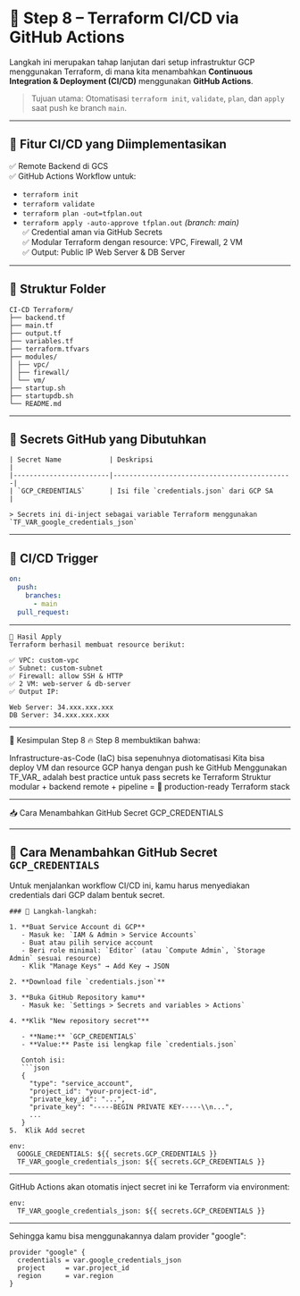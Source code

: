 # 🧱 Step 8 – Terraform CI/CD via GitHub Actions

Langkah ini merupakan tahap lanjutan dari setup infrastruktur GCP menggunakan Terraform, di mana kita menambahkan **Continuous Integration & Deployment (CI/CD)** menggunakan **GitHub Actions**.

> Tujuan utama: Otomatisasi `terraform init`, `validate`, `plan`, dan `apply` saat push ke branch `main`.

---

## 🚀 Fitur CI/CD yang Diimplementasikan

✅ Remote Backend di GCS  
✅ GitHub Actions Workflow untuk:
- `terraform init`
- `terraform validate`
- `terraform plan -out=tfplan.out`
- `terraform apply -auto-approve tfplan.out` *(branch: main)*  
✅ Credential aman via GitHub Secrets  
✅ Modular Terraform dengan resource: VPC, Firewall, 2 VM  
✅ Output: Public IP Web Server & DB Server

---

## 📂 Struktur Folder

```hcl
CI-CD Terraform/
├── backend.tf
├── main.tf
├── output.tf
├── variables.tf
├── terraform.tfvars
├── modules/
│ ├── vpc/
│ ├── firewall/
│ └── vm/
├── startup.sh
├── startupdb.sh
└── README.md
```


---

## 🔐 Secrets GitHub yang Dibutuhkan
```hcl
| Secret Name            | Deskripsi                                   |
|------------------------|---------------------------------------------|
| `GCP_CREDENTIALS`      | Isi file `credentials.json` dari GCP SA     |

> Secrets ini di-inject sebagai variable Terraform menggunakan `TF_VAR_google_credentials_json`
```
---

## 🔧 CI/CD Trigger

```yaml
on:
  push:
    branches:
      - main
  pull_request:
```
---
```hcl
🧪 Hasil Apply
Terraform berhasil membuat resource berikut:

✅ VPC: custom-vpc
✅ Subnet: custom-subnet
✅ Firewall: allow SSH & HTTP
✅ 2 VM: web-server & db-server
✅ Output IP:

Web Server: 34.xxx.xxx.xxx
DB Server: 34.xxx.xxx.xxx
```
---
📌 Kesimpulan Step 8
🔥 Step 8 membuktikan bahwa:

Infrastructure-as-Code (IaC) bisa sepenuhnya diotomatisasi
Kita bisa deploy VM dan resource GCP hanya dengan push ke GitHub
Menggunakan TF_VAR_ adalah best practice untuk pass secrets ke Terraform
Struktur modular + backend remote + pipeline = 🚀 production-ready Terraform stack

---


📥 Cara Menambahkan GitHub Secret GCP_CREDENTIALS

---

## 🔐 Cara Menambahkan GitHub Secret `GCP_CREDENTIALS`

Untuk menjalankan workflow CI/CD ini, kamu harus menyediakan credentials dari GCP dalam bentuk secret.
```hcl
### 🔽 Langkah-langkah:

1. **Buat Service Account di GCP**
   - Masuk ke: `IAM & Admin > Service Accounts`
   - Buat atau pilih service account
   - Beri role minimal: `Editor` (atau `Compute Admin`, `Storage Admin` sesuai resource)
   - Klik "Manage Keys" → Add Key → JSON

2. **Download file `credentials.json`**

3. **Buka GitHub Repository kamu**
   - Masuk ke: `Settings > Secrets and variables > Actions`

4. **Klik "New repository secret"**

   - **Name:** `GCP_CREDENTIALS`
   - **Value:** Paste isi lengkap file `credentials.json`

   Contoh isi:
   ```json
   {
     "type": "service_account",
     "project_id": "your-project-id",
     "private_key_id": "...",
     "private_key": "-----BEGIN PRIVATE KEY-----\\n...",
     ...
   }
5.  Klik Add secret
```

```hcl
env:
  GOOGLE_CREDENTIALS: ${{ secrets.GCP_CREDENTIALS }}
  TF_VAR_google_credentials_json: ${{ secrets.GCP_CREDENTIALS }}
```
---
GitHub Actions akan otomatis inject secret ini ke Terraform via environment:

```hcl
env:
  TF_VAR_google_credentials_json: ${{ secrets.GCP_CREDENTIALS }}
```
---
Sehingga kamu bisa menggunakannya dalam provider "google":
```hcl
provider "google" {
  credentials = var.google_credentials_json
  project     = var.project_id
  region      = var.region
}
```